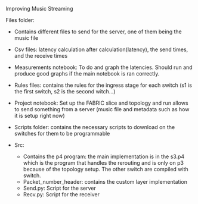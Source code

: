 Improving Music Streaming


Files folder:
- Contains different files to send for the server, one of them being the music file

- Csv files: latency calculation after calculation(latency), the send times, and the receive times

- Measurements notebook: To do and graph the latencies. Should run and produce good graphs if the main notebook is ran correctly.

- Rules files: contains the rules for the ingress stage for each switch (s1 is the first switch, s2 is the second witch...)

- Project notebook: Set up the FABRIC slice and topology and run allows to send something from a server (music file and metadata such as how it is setup right now)

- Scripts folder: contains the necessary scripts to download on the switches for them to be programmable

- Src:
  - Contains the p4 program: the main implementation is in the s3.p4 which is the program that handles the rerouting and is only on p3 because of the topology setup. The other switch are compiled with switch.
  - Packet_number_header: contains the custom layer implementation
  - Send.py: Script for the server
  - Recv.py: Script for the receiver
   






















